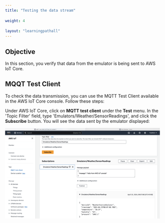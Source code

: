 ```yaml
---
title: "Testing the data stream"

weight: 4

layout: "learningpathall"
---
```


## Objective
In this section, you verify that data from the emulator is being sent to AWS IoT Core.

## MQQT Test Client
To check the data transmission, you can use the MQTT Test Client available in the AWS IoT Core console. Follow these steps:

Under AWS IoT Core, click on **MQTT test client** under the **Test** menu.
In the 'Topic Filter' field, type 'Emulators/Weather/SensorReadings', and click the **Subscribe** button.
You will see the data sent by the emulator displayed:

![fig9](Figures/09.png)

